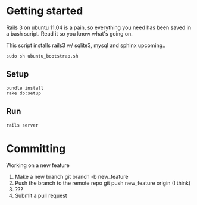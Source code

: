 # Getting started

Rails 3 on ubuntu 11.04 is a pain, so everything you need has been saved in a bash script.
Read it so you know what's going on. 

This script installs rails3 w/ sqlite3, mysql and sphinx upcoming..

    sudo sh ubuntu_bootstrap.sh
## Setup
    bundle install
    rake db:setup
## Run
    rails server


# Committing

Working on a new feature
1. Make a new branch
    git branch -b new_feature
2. Push the branch to the remote repo
    git push new_feature origin (I think)
3. ???
4. Submit a pull request